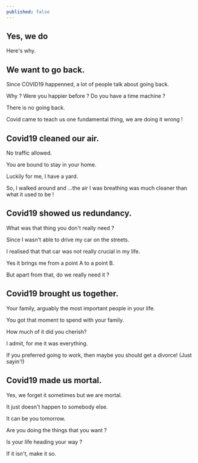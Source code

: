 ```yaml
---
published: false
---
```

## Yes, we do

Here's why.

## We want to go back.

Since COVID19 happenned, a lot of people talk about going back.

Why ? Were you happier before ? Do you have a time machine ?

There is no going back.

Covid came to teach us one fundamental thing, we are doing it wrong !

## Covid19 cleaned our air.
No traffic allowed.

You are bound to stay in your home.

Luckily for me, I have a yard.

So, I walked around and ...the air I was breathing was much cleaner than what it used to be !


## Covid19 showed us redundancy.
What was that thing you don't really need ?

Since I wasn't able to drive my car on the streets.

I realised that that car was not really crucial in my life.

Yes it brings me from a point A to a point B.

But apart from that, do we really need it ?

## Covid19 brought us together.
Your family, arguably the most important people in your life.

You got that moment to spend with your family.

How much of it did you cherish?

I admit, for me it was everything.

If you preferred going to work, then maybe you should get a divorce! (Just sayin'!)

## Covid19 made us mortal.
Yes, we forget it sometimes but we are mortal.

It just doesn't happen to somebody else.

It can be you tomorrow.

Are you doing the things that you want ?

Is your life heading your way ?

If it isn't, make it so.
